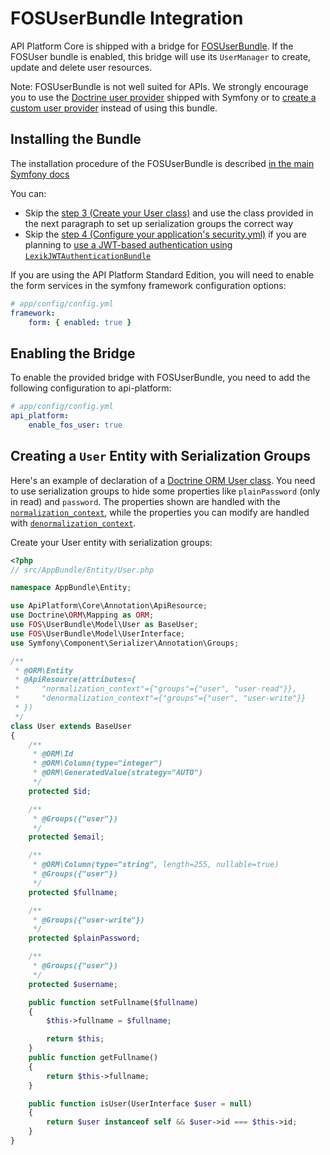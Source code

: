 # FOSUserBundle Integration

API Platform Core is shipped with a bridge for [FOSUserBundle](https://github.com/FriendsOfSymfony/FOSUserBundle).
If the FOSUser bundle is enabled, this bridge will use its `UserManager` to create, update and delete user resources.

Note: FOSUserBundle is not well suited for APIs. We strongly encourage you to use the [Doctrine user provider](https://symfony.com/doc/current/security/entity_provider.html)
shipped with Symfony or to [create a custom user provider](http://symfony.com/doc/current/security/custom_provider.html)
instead of using this bundle.

## Installing the Bundle

The installation procedure of the FOSUserBundle is described [in the main Symfony docs](https://symfony.com/doc/master/bundles/FOSUserBundle/index.html)

You can:

* Skip the [step 3 (Create your User class)](https://symfony.com/doc/master/bundles/FOSUserBundle/index.html#step-3-create-your-user-class)
and use the class provided in the next paragraph to set up serialization groups the correct way
* Skip the [step 4 (Configure your application's security.yml)](https://symfony.com/doc/master/bundles/FOSUserBundle/index.html#step-4-configure-your-application-s-security-yml)
if you are planning to [use a JWT-based authentication using `LexikJWTAuthenticationBundle`](jwt.md)

If you are using the API Platform Standard Edition, you will need to enable the form services in the symfony framework
configuration options:

```yaml
# app/config/config.yml
framework:
    form: { enabled: true }
```

## Enabling the Bridge

To enable the provided bridge with FOSUserBundle, you need to add the following configuration to api-platform:
```yaml
# app/config/config.yml
api_platform:
    enable_fos_user: true
```

## Creating a `User` Entity with Serialization Groups

Here's an example of declaration of a [Doctrine ORM User class](https://github.com/FriendsOfSymfony/FOSUserBundle/blob/master/Resources/doc/index.rst#a-doctrine-orm-user-class).
You need to use serialization groups to hide some properties like `plainPassword` (only in read) and `password`. The properties
shown are handled with the [`normalization_context`](serialization.md#normalization), while the properties
you can modify are handled with [`denormalization_context`](serialization.md#denormalization).

Create your User entity with serialization groups:

```php
<?php
// src/AppBundle/Entity/User.php

namespace AppBundle\Entity;

use ApiPlatform\Core\Annotation\ApiResource;
use Doctrine\ORM\Mapping as ORM;
use FOS\UserBundle\Model\User as BaseUser;
use FOS\UserBundle\Model\UserInterface;
use Symfony\Component\Serializer\Annotation\Groups;

/**
 * @ORM\Entity
 * @ApiResource(attributes={
 *     "normalization_context"={"groups"={"user", "user-read"}},
 *     "denormalization_context"={"groups"={"user", "user-write"}}
 * })
 */
class User extends BaseUser
{
    /**
     * @ORM\Id
     * @ORM\Column(type="integer")
     * @ORM\GeneratedValue(strategy="AUTO")
     */
    protected $id;

    /**
     * @Groups({"user"})
     */
    protected $email;

    /**
     * @ORM\Column(type="string", length=255, nullable=true)
     * @Groups({"user"})
     */
    protected $fullname;

    /**
     * @Groups({"user-write"})
     */
    protected $plainPassword;

    /**
     * @Groups({"user"})
     */
    protected $username;

    public function setFullname($fullname)
    {
        $this->fullname = $fullname;

        return $this;
    }
    public function getFullname()
    {
        return $this->fullname;
    }

    public function isUser(UserInterface $user = null)
    {
        return $user instanceof self && $user->id === $this->id;
    }
}
```
